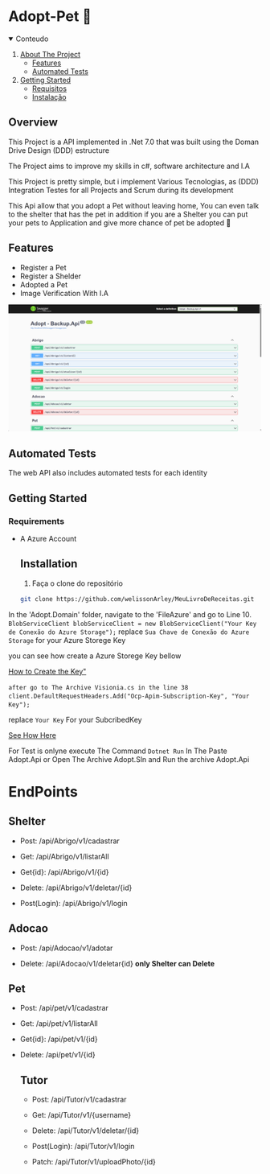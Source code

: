 # Adopt-Pet 🐶
<details open="open">
  <summary>Conteudo</summary>
  <ol>
    <li>
      <a href="#overview">About The Project</a>
      <ul>
        <li><a href="#features">Features</a></li>
        <li><a href="#automated-tests">Automated Tests</a></li>
      </ul>
    </li>
    <li>
      <a href="#getting-started">Getting Started</a>
      <ul>
        <li><a href="#requirements">Requisitos</a></li>
        <li><a href="#requirements">Instalação</a></li>
      </ul>
    </li>
  </ol>

## Overview

This Project is a API implemented in .Net 7.0 that was built using the Doman Drive Design (DDD) estructure

The Project aims to improve my skills in c#, software architecture and I.A

This Project is pretty simple, but i implement Various Tecnologias, as (DDD)
Integration Testes for all Projects and Scrum during its development

This Api allow that you adopt a Pet without leaving home, You can even talk to the shelter that has the pet
in addition if you are a Shelter you can put your pets to Application and give more chance of pet be adopted 🐶


## Features

- Register a Pet
- Register a Shelder
- Adopted a Pet
- Image Verification With I.A 

![SwaggerImage](./Assets/ImgSwagger1.png)

## Automated Tests

The web API also includes automated tests for each identity

## Getting Started

### Requirements

- A Azure Account

  ## Installation
  1. Faça o clone do repositório
   ```sh
   git clone https://github.com/welissonArley/MeuLivroDeReceitas.git
   ```

In the 'Adopt.Domain' folder, navigate to the 'FileAzure' and go to Line 10.
```BlobServiceClient blobServiceClient = new BlobServiceClient("Your Key de Conexão do Azure Storage");```
replace ``` Sua Chave de Conexão do Azure Storage ``` for your Azure Storege Key

you can see how create a Azure Storege Key bellow

[How to Create the Key"](https://www.bing.com/ck/a?!&&p=3b296f6d3d87c014JmltdHM9MTcwODU2MDAwMCZpZ3VpZD0wNGU0MWVkZi1kMWRkLTYwYWMtMzllMy0wZDIyZDAyNjYxNWMmaW5zaWQ9NTUyMA&ptn=3&ver=2&hsh=3&fclid=04e41edf-d1dd-60ac-39e3-0d22d026615c&psq=Como+criar+um+AzureBlob+storage&u=a1aHR0cHM6Ly9sZWFybi5taWNyb3NvZnQuY29tL3B0LWJyL2F6dXJlL3N0b3JhZ2UvYmxvYnMvcXVpY2tzdGFydC1zdG9yYWdlLWV4cGxvcmVyIzp-OnRleHQ9SW4lQzMlQURjaW8lMjBSJUMzJUExcGlkbyUzQSUyMFVzYXIlMjBvJTIwR2VyZW5jaWFkb3IlMjBkZSUyMEFybWF6ZW5hbWVudG8lMjBkbyx1bWElMjBBc3NpbmF0dXJhJTIwZGUlMjBBY2Vzc28lMjBDb21wYXJ0aWxoYWRvJTIwLi4uJTIwTW9yZSUyMGl0ZW1z&ntb=1)

```after go to The Archive Visionia.cs in the line 38 client.DefaultRequestHeaders.Add("Ocp-Apim-Subscription-Key", "Your Key");```

replace ```Your Key``` For your SubcribedKey

[See How Here](https://www.bing.com/ck/a?!&&p=f1565e7f6cf9e00fJmltdHM9MTcwODU2MDAwMCZpZ3VpZD0wNGU0MWVkZi1kMWRkLTYwYWMtMzllMy0wZDIyZDAyNjYxNWMmaW5zaWQ9NTQ4Nw&ptn=3&ver=2&hsh=3&fclid=04e41edf-d1dd-60ac-39e3-0d22d026615c&psq=Como+criar+uma+conta+Vision+Studio&u=a1aHR0cHM6Ly9sZWFybi5taWNyb3NvZnQuY29tL3B0LXB0L2F6dXJlL2FpLXNlcnZpY2VzL2NvbXB1dGVyLXZpc2lvbi9vdmVydmlldy12aXNpb24tc3R1ZGlvIzp-OnRleHQ9Q3JpZSUyMHVtYSUyMFN1YnNjcmklQzMlQTclQzMlQTNvJTIwZG8lMjBBenVyZSUyMHNlJTIwYWluZGElMjBuJUMzJUEzbyxQb2RlJTIwaWdub3JhciUyMGVzdGUlMjBwYXNzbyUyMGUlMjBmYXolQzMlQUEtbG8lMjBtYWlzJTIwdGFyZGUu&ntb=1)

For Test is onlyne execute The Command 
```Dotnet Run```
In The Paste Adopt.Api or
Open The Archive Adopt.Sln and Run the archive Adopt.Api

# EndPoints

## Shelter

- Post: /api/Abrigo/v1/cadastrar
  
- Get: /api/Abrigo/v1/listarAll
  
- Get{id}: /api/Abrigo/v1/{id}
  
- Delete: /api/Abrigo/v1/deletar/{id}

- Post(Login): /api/Abrigo/v1/login
  

## Adocao

- Post: /api/Adocao/v1/adotar
  
- Delete: /api/Adocao/v1/deletar{id} **only Shelter can Delete**
  

## Pet

- Post: /api/pet/v1/cadastrar
  
- Get: /api/pet/v1/listarAll
  
- Get{id}: /api/pet/v1/{id}
  
- Delete: /api/pet/v1/{id}

  ## Tutor

  - Post: /api/Tutor/v1/cadastrar
    
  - Get: /api/Tutor/v1/{username}
    
  - Delete: /api/Tutor/v1/deletar/{id}
    
  - Post(Login): /api/Tutor/v1/login
    
  - Patch: /api/Tutor/v1/uploadPhoto/{id}






